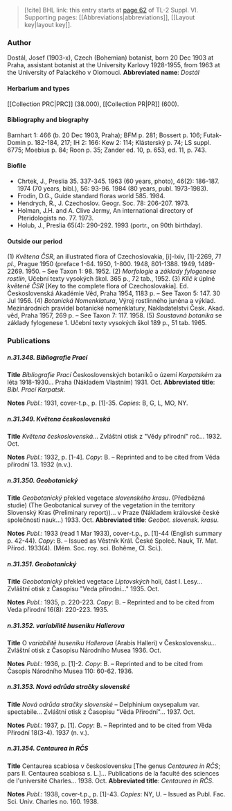 > [!cite] BHL link: this entry starts at [page 62](https://www.biodiversitylibrary.org/page/33260050) of TL-2 Suppl. VI.
> Supporting pages: [[Abbreviations|abbreviations]], [[Layout key|layout key]].

### Author

Dostál, Josef (1903-x), Czech (Bohemian) botanist, born 20 Dec 1903 at Praha, assistant botanist at the University Karlovy 1928-1955, from 1963 at the University of Palackého v Olomouci. 
**Abbreviated name**: *Dostál*

#### Herbarium and types

[[Collection PRC|PRC]] (38.000), [[Collection PR|PR]] (600).

#### Bibliography and biography

Barnhart 1: 466 (b. 20 Dec 1903, Praha); BFM p. 281; Bossert p. 106; Futak-Domin p. 182-184, 217; IH 2: 166: Kew 2: 114; Klásterský p. 74; LS suppl. 6775; Moebius p. 84; Roon p. 35; Zander ed. 10, p. 653, ed. 11, p. 743.

#### Biofile

- Chrtek, J., Preslia 35. 337-345. 1963 (60 years, photo), 46(2): 186-187. 1974 (70 years, bibl.), 56: 93-96. 1984 (80 years, publ. 1973-1983).
- Frodin, D.G., Guide standard floras world 585. 1984.
- Hendrych, R., J. Czechoslov. Geogr. Soc. 78: 206-207. 1973.
- Holman, J.H. and A. Clive Jermy, An international directory of Pteridologists no. 77. 1973.
- Holub, J., Preslia 65(4): 290-292. 1993 (portr., on 90th birthday).

#### Outside our period

(1) *Květena ČSR*, an illustrated flora of Czechoslovakia, \[i\]-lxiv, \[1\]-2269, *71 pl*., Prague 1950 (preface 1-64. 1950, 1-800. 1948, 801-1388. 1949, 1489-2269. 1950. – See Taxon 1: 98. 1952.
(2) *Morfologie* a *základy fylogenese rostlin*, Učební texty vysokých škol. 365 p., 72 tab., 1952. (3) *Klič k* úplné *květeně ČSR* \[Key to the complete flora of Czechoslovakia\]. Ed. Československá Akadémie Věd, Praha 1954, 1183 p. – See Taxon 5: 147. 30 Jul 1956.
(4) *Botanická Nomenklatura*, Výroj rostlinného junéna a výklad. Mezinárodnich pravidel botanické nomenklatury, Nakladatelstvi Česk. Akad. věd, Praha 1957, 269 p. – See Taxon 7: 117. 1958.
(5) *Soustavná botanika* se základy fylogenese 1. Učební texty vysokých škol 189 p., 51 tab. 1965.

### Publications

##### n.31.348. Bibliografie Prací

**Title**
*Bibliografie Prací* Československých botaniků o území *Karpatském* za léta 1918-1930... Praha (Nákladem Vlastním) 1931. Oct.
**Abbreviated title**: *Bibl. Prací Karpatsk.*

**Notes**
*Publ*.: 1931, cover-t.p., p. \[1\]-35. *Copies*: B, G, L, MO, NY.

##### n.31.349. Květena československá

**Title**
*Květena československá*... Zvláštni otisk z "Vědy přirodní" roč... 1932. Oct.

**Notes**
*Publ*.: 1932, p. \[1-4\]. *Copy*: B. – Reprinted and to be cited from Věda přirodní 13. 1932 (n.v.).

##### n.31.350. Geobotanický

**Title**
*Geobotanický* překled vegetace *slovenského krasu*. (Předbězná studie) (The Geobotanical survey of the vegetation in the territory Slovenský Kras (Preliminary report))... v Praze (Nákladem královské české společnosti nauk...) 1933. Oct.
**Abbreviated title**: *Geobot. slovensk. krasu*.

**Notes**
*Publ*.: 1933 (read 1 Mar 1933), cover-t.p., p. \[1\]-44 (English summary p. 42-44). *Copy*: B. – Issued as Věstník Král. České Společ. Nauk, Tř. Mat. Přírod. 1933(4). (Mém. Soc. roy. sci. Bohême, Cl. Sci.).

##### n.31.351. Geobotanický

**Title**
*Geobotanický* překled vegetace *Liptovských* holí, část I. Lesy... Zvláštní otisk z Časopisu "Veda přirodní..." 1935. Oct.

**Notes**
*Publ*.: 1935, p. 220-223. *Copy*: B. – Reprinted and to be cited from Veda přirodní 16(8): 220-223. 1935.

##### n.31.352. variabílitě huseniku Hallerova

**Title**
O *variabílitě huseniku Hallerova* (Arabis Halleri) v Československu... Zvláštní otisk z Časopisu Národního Musea 1936. Oct.

**Notes**
*Publ*.: 1936, p. \[1\]-2. *Copy*: B. – Reprinted and to be cited from Časopis Národního Musea 110: 60-62. 1936.

##### n.31.353. Nová odrůda stračky slovenské

**Title**
*Nová odrůda stračky slovenské* – Delphinium oxysepalum var. spectabile... Zvláštní otisk z Časopisu "Věda Přírodní"... 1937. Oct.

**Notes**
*Publ*.: 1937, p. \[1\]. *Copy*: B. – Reprinted and to be cited from Věda Přirodní 18(3-4). 1937 (n. v.).

##### n.31.354. Centaurea in RČS

**Title**
Centaurea scabiosa v československu \[The genus *Centaurea in RČS*; pars II. Centaurea scabiosa s. L.\]... Publications de la faculté des sciences de l'université Charles... 1938. Oct.
**Abbreviated title**: *Centaurea in RČS*.

**Notes**
*Publ*.: 1938, cover-t.p., p. \[1\]-43. *Copies*: NY, U. – Issued as Publ. Fac. Sci. Univ. Charles no. 160. 1938.

